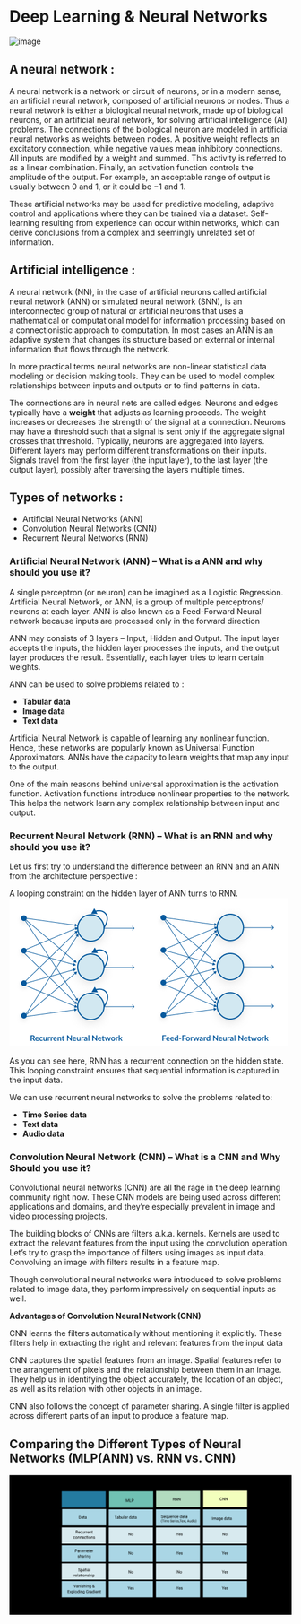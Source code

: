 # Deep Learning & Neural Networks
![image](https://images.deepai.org/glossary-terms/perceptron-6168423.jpg)

## A neural network :
A neural network is a network or circuit of neurons, or in a modern sense, an artificial neural network, composed of artificial neurons or nodes. Thus a neural network is either a biological neural network, made up of biological neurons, or an artificial neural network, for solving artificial intelligence (AI) problems. The connections of the biological neuron are modeled in artificial neural networks as weights between nodes. A positive weight reflects an excitatory connection, while negative values mean inhibitory connections. All inputs are modified by a weight and summed. This activity is referred to as a linear combination. Finally, an activation function controls the amplitude of the output. For example, an acceptable range of output is usually between 0 and 1, or it could be −1 and 1.

These artificial networks may be used for predictive modeling, adaptive control and applications where they can be trained via a dataset. Self-learning resulting from experience can occur within networks, which can derive conclusions from a complex and seemingly unrelated set of information.

## Artificial intelligence :
A neural network (NN), in the case of artificial neurons called artificial neural network (ANN) or simulated neural network (SNN), is an interconnected group of natural or artificial neurons that uses a mathematical or computational model for information processing based on a connectionistic approach to computation. In most cases an ANN is an adaptive system that changes its structure based on external or internal information that flows through the network.

In more practical terms neural networks are non-linear statistical data modeling or decision making tools. They can be used to model complex relationships between inputs and outputs or to find patterns in data.

The connections are in neural nets are called edges. Neurons and edges typically have a __weight__ that adjusts as learning proceeds. The weight increases or decreases the strength of the signal at a connection. Neurons may have a threshold such that a signal is sent only if the aggregate signal crosses that threshold. Typically, neurons are aggregated into layers. Different layers may perform different transformations on their inputs. Signals travel from the first layer (the input layer), to the last layer (the output layer), possibly after traversing the layers multiple times.

## Types of networks : 
- Artificial Neural Networks (ANN)
- Convolution Neural Networks (CNN)
- Recurrent Neural Networks (RNN)

### Artificial Neural Network (ANN) – What is a ANN and why should you use it?
A single perceptron (or neuron) can be imagined as a Logistic Regression. Artificial Neural Network, or ANN, is a group of multiple perceptrons/ neurons at each layer. ANN is also known as a Feed-Forward Neural network because inputs are processed only in the forward direction

ANN may consists of 3 layers – Input, Hidden and Output. The input layer accepts the inputs, the hidden layer processes the inputs, and the output layer produces the result. Essentially, each layer tries to learn certain weights.
 
ANN can be used to solve problems related to :
- __Tabular data__
- __Image data__
- __Text data__
 
Artificial Neural Network is capable of learning any nonlinear function. Hence, these networks are popularly known as Universal Function Approximators. ANNs have the capacity to learn weights that map any input to the output.

One of the main reasons behind universal approximation is the activation function. Activation functions introduce nonlinear properties to the network. This helps the network learn any complex relationship between input and output.

### Recurrent Neural Network (RNN) – What is an RNN and why should you use it?
Let us first try to understand the difference between an RNN and an ANN from the architecture perspective :

A looping constraint on the hidden layer of ANN turns to RNN.      
          ![image](images/RNN-vs-ANN.jpeg)
          
As you can see here, RNN has a recurrent connection on the hidden state. This looping constraint ensures that sequential information is captured in the input data.

We can use recurrent neural networks to solve the problems related to:
- __Time Series data__
- __Text data__
- __Audio data__

### Convolution Neural Network (CNN) – What is a CNN and Why Should you use it?
Convolutional neural networks (CNN) are all the rage in the deep learning community right now. These CNN models are being used across different applications and domains, and they’re especially prevalent in image and video processing projects.

The building blocks of CNNs are filters a.k.a. kernels. Kernels are used to extract the relevant features from the input using the convolution operation. Let’s try to grasp the importance of filters using images as input data. Convolving an image with filters results in a feature map.

Though convolutional neural networks were introduced to solve problems related to image data, they perform impressively on sequential inputs as well.

__Advantages of Convolution Neural Network (CNN)__

CNN learns the filters automatically without mentioning it explicitly. These filters help in extracting the right and relevant features from the input data

CNN captures the spatial features from an image. Spatial features refer to the arrangement of pixels and the relationship between them in an image. They help us in identifying the object accurately, the location of an object, as well as its relation with other objects in an image.

CNN also follows the concept of parameter sharing. A single filter is applied across different parts of an input to produce a feature map.

## Comparing the Different Types of Neural Networks (MLP(ANN)  vs. RNN vs. CNN)
![image](images/table.jpeg)
